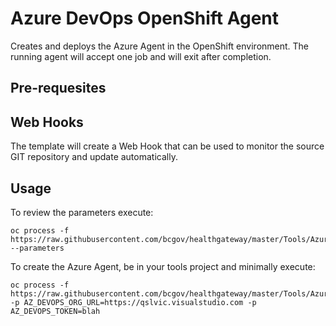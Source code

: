 # Azure DevOps OpenShift Agent

Creates and deploys the Azure Agent in the OpenShift environment.  The running agent will accept one job and will exit after completion. 

## Pre-requesites

## Web Hooks

The template will create a Web Hook that can be used to monitor the source GIT repository and update automatically.  

## Usage

To review the parameters execute:

```console
oc process -f https://raw.githubusercontent.com/bcgov/healthgateway/master/Tools/AzureAgent/AzureAgent.yaml --parameters
```

To create the Azure Agent, be in your tools project and minimally execute:

```console
oc process -f https://raw.githubusercontent.com/bcgov/healthgateway/master/Tools/AzureAgent/AzureAgent.yaml -p AZ_DEVOPS_ORG_URL=https://qslvic.visualstudio.com -p AZ_DEVOPS_TOKEN=blah
```
